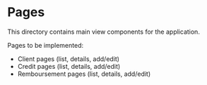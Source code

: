 # Pages

This directory contains main view components for the application.

Pages to be implemented:
- Client pages (list, details, add/edit)
- Credit pages (list, details, add/edit)
- Remboursement pages (list, details, add/edit)
